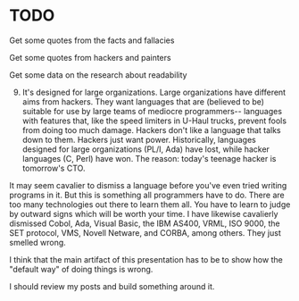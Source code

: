 # TODO

Get some quotes from the facts and fallacies

Get some quotes from hackers and painters

Get some data on the research about readability


9. It's designed for large organizations. Large organizations have different aims from hackers. They want languages that are (believed to be) suitable for use by large teams of mediocre programmers-- languages with features that, like the speed limiters in U-Haul trucks, prevent fools from doing too much damage. Hackers don't like a language that talks down to them. Hackers just want power. Historically, languages designed for large organizations (PL/I, Ada) have lost, while hacker languages (C, Perl) have won. The reason: today's teenage hacker is tomorrow's CTO.

It may seem cavalier to dismiss a language before you've even tried writing programs in it. But this is something all programmers have to do. There are too many technologies out there to learn them all. You have to learn to judge by outward signs which will be worth your time. I have likewise cavalierly dismissed Cobol, Ada, Visual Basic, the IBM AS400, VRML, ISO 9000, the SET protocol, VMS, Novell Netware, and CORBA, among others. They just smelled wrong.

I think that the main artifact of this presentation has to be to show how the
"default way" of doing things is wrong.

I should review my posts and build something around it.
